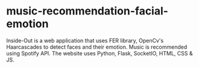 # music-recommendation-facial-emotion
Inside-Out is a web application that uses FER library, OpenCv's Haarcascades to detect faces and their emotion. Music is recommended using Spotify API. The website uses Python, Flask, SocketIO, HTML, CSS &amp; JS.
